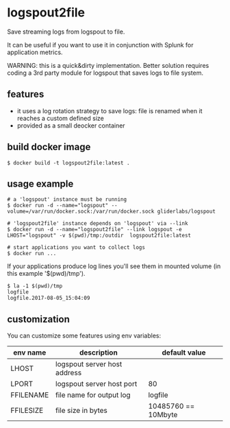 # logspout2file
Save streaming logs from logspout to file.

It can be useful if you want to use it in conjunction with Splunk for application metrics.

WARNING: this is a quick&dirty implementation. Better solution requires coding a 3rd party module for logspout that saves logs to file system.

## features
 - it uses a log rotation strategy to save logs: file is renamed when it reaches a custom defined size
 - provided as a small deocker container
 
## build docker image
```
$ docker build -t logspout2file:latest .
```

## usage example
```
# a 'logspout' instance must be running
$ docker run -d --name="logspout" --volume=/var/run/docker.sock:/var/run/docker.sock gliderlabs/logspout

# 'logspout2file' instance depends on 'logspout' via --link
$ docker run -d --name="logspout2file" --link logspout -e LHOST="logspout" -v $(pwd)/tmp:/outdir  logspout2file:latest

# start applications you want to collect logs
$ docker run ...
```

If your applications produce log lines you'll see them in mounted volume (in this example '$(pwd)/tmp').
```
$ la -1 $(pwd)/tmp
logfile
logfile.2017-08-05_15:04:09
```

## customization
You can customize some features using env variables:

env name |  description   | default value
---------|----------------|--------------
LHOST | logspout server host address | 
LPORT | logspout server host port    |  80
FFILENAME | file name for output log  | logfile
FFILESIZE | file size in bytes | 10485760 == 10Mbyte
